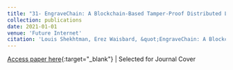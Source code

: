 ```yaml
---
title: "31- EngraveChain: A Blockchain-Based Tamper-Proof Distributed Log System"
collection: publications
date: 2021-01-01
venue: 'Future Internet'
citation: 'Louis Shekhtman, Erez Waisbard, &quot;EngraveChain: A Blockchain-Based Tamper-Proof Distributed Log System.&quot; Future Internet, 2021.'
---
```

[Access paper here](https://www.mdpi.com/1999-5903/13/6/143){:target="_blank"}
 |  Selected for Journal Cover
